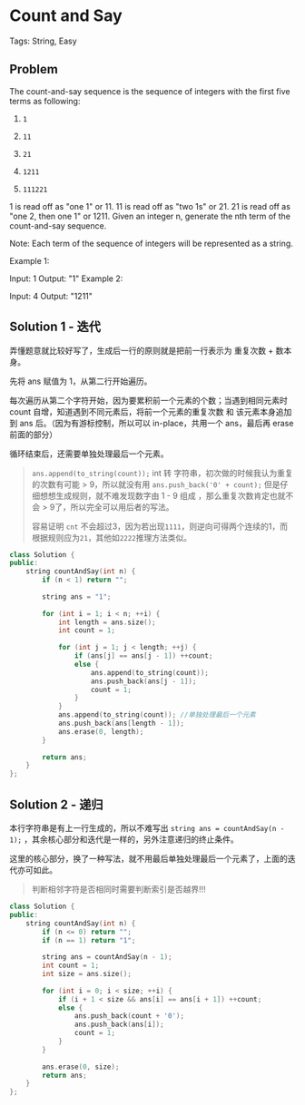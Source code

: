 # Count and Say

Tags: String, Easy

## Problem

The count-and-say sequence is the sequence of integers with the first five terms as following:

1.     1
2.     11
3.     21
4.     1211
5.     111221
  1 is read off as "one 1" or 11.
  11 is read off as "two 1s" or 21.
  21 is read off as "one 2, then one 1" or 1211.
  Given an integer n, generate the nth term of the count-and-say sequence.

Note: Each term of the sequence of integers will be represented as a string.

Example 1:

Input: 1
Output: "1"
Example 2:

Input: 4
Output: "1211"

## Solution 1 - 迭代

弄懂题意就比较好写了，生成后一行的原则就是把前一行表示为 重复次数 + 数本身。

先将 ans 赋值为 1，从第二行开始遍历。

每次遍历从第二个字符开始，因为要累积前一个元素的个数；当遇到相同元素时 count 自增，知道遇到不同元素后，将前一个元素的重复次数 和 该元素本身追加到 ans 后。（因为有游标控制，所以可以 in-place，共用一个 ans，最后再 erase 前面的部分）

循环结束后，还需要单独处理最后一个元素。

> `ans.append(to_string(count));` int 转 字符串，初次做的时候我认为重复的次数有可能 > 9，所以就没有用 `ans.push_back('0' + count);` 但是仔细想想生成规则，就不难发现数字由 1 - 9 组成 ，那么重复次数肯定也就不会 > 9了，所以完全可以用后者的写法。
>
> 容易证明 `cnt` 不会超过3，因为若出现`1111`，则逆向可得两个连续的1，而根据规则应为`21`，其他如`2222`推理方法类似。

```cpp
class Solution {
public:
    string countAndSay(int n) {
        if (n < 1) return "";
        
        string ans = "1";
        
        for (int i = 1; i < n; ++i) {
            int length = ans.size();           
            int count = 1;
                      
            for (int j = 1; j < length; ++j) {
                if (ans[j] == ans[j - 1]) ++count;
                else {
                    ans.append(to_string(count));
                    ans.push_back(ans[j - 1]);
                    count = 1;
                }
            }
            ans.append(to_string(count)); //单独处理最后一个元素
            ans.push_back(ans[length - 1]);
            ans.erase(0, length);
        }
        
        return ans;
    }
};
```
## Solution 2 - 递归 

本行字符串是有上一行生成的，所以不难写出 `string ans = countAndSay(n - 1);` ，其余核心部分和迭代是一样的，另外注意递归的终止条件。

这里的核心部分，换了一种写法，就不用最后单独处理最后一个元素了，上面的迭代亦可如此。

> 判断相邻字符是否相同时需要判断索引是否越界!!!

```cpp
class Solution {
public:
    string countAndSay(int n) {
        if (n <= 0) return "";
        if (n == 1) return "1";
        
        string ans = countAndSay(n - 1);
        int count = 1;
        int size = ans.size();
        
        for (int i = 0; i < size; ++i) {
            if (i + 1 < size && ans[i] == ans[i + 1]) ++count;
            else {
                ans.push_back(count + '0');
                ans.push_back(ans[i]);
                count = 1;
            }
        }
        
        ans.erase(0, size);
        return ans;
    }
};
```

